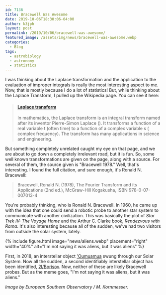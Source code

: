 ```yaml
---
id: 7136
title: Bracewell Was Awesome
date: 2019-10-06T18:30:06-04:00
author: k3jph
layout: post
permalink: /2019/10/06/bracewell-was-awesome/
featured_image: /assets/img/news/bracewell-was-awesome.webp
categories:
  - Blog
tags:
  - astrobiology
  - astronomy
  - statistics
---
```

I was thinking about the Laplace transformation and the application
to the evaluation of improper integrals is really the most interesting
aspect to me. Now, that is mostly because I do a lot of statistics!
But, while thinking about the Laplace Transform, I pulled up the
Wikipedia page. You can see it here:

<blockquote class="embedly-card" data-card-key="66f8489580e04fc4a88a724eb5058bb3" data-card-branding="0" data-card-type="article"><h4><a href="https://en.wikipedia.org/wiki/Laplace_transform">Laplace transform</a></h4><p>In mathematics, the Laplace transform is an integral transform named after its inventor Pierre-Simon Laplace (). It transforms a function of a real variable t (often time) to a function of a complex variable s ( complex frequency). The transform has many applications in science and engineering.</p></blockquote>
<script async src="//cdn.embedly.com/widgets/platform.js" charset="UTF-8"></script>

But something completely unrelated caught my eye on that page, and
we are about to go down a completely irrelevant road, but it is
fun. So, some well known transformations are given on the page,
along with a source. For several of them, the source given is
"Bracewell 1978." Well, that's interesting. I found the full citation,
and sure enough, it's Ronald N. Bracewell:

> Bracewell, Ronald N. (1978), The Fourier Transform and its
Applications (2nd ed.), McGraw-Hill Kogakusha, ISBN 978-0-07-007013-4

You're probably thinking, who is Ronald N. Bracewell. In 1960, he
came up with the idea that one could send a robotic probe to another
star system to communicate with another civilization. This was
basically the plot of _Star Trek IV: The Voyage Home_ and the Arthur
C. Clarke book, _Rendezvous with Rama_. It's also interesting because
all of the sudden, we've had two visitors from outside the solar
system, lately.

{% include figure.html image="news/aliens.webp" placement="right" width="40%"
    alt="I'm not saying it was aliens, but it was aliens" %}

First, in 2018, an interstellar object
['Oumuamua](https://solarsystem.nasa.gov/asteroids-comets-and-meteors/comets/oumuamua/in-depth/)
swung through our Solar System. Now all the sudden, a second
identifiably interstellar object has been identified,
[2I/Borisov](https://www.iau.org/news/pressreleases/detail/iau1910/). Now,
neither of these are likely Bracewell probes. But as the meme goes,
"I'm not saying it was aliens, but it was aliens."

_Image by European Southern Observatory / M. Kornmesser._
